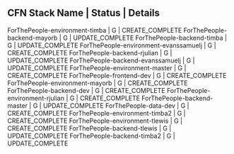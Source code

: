 CFN Stack Name | Status | Details
----------------------------------
ForThePeople-environment-timba | G | CREATE_COMPLETE
ForThePeople-backend-mayorb | G | UPDATE_COMPLETE
ForThePeople-backend-timba | G | UPDATE_COMPLETE
ForThePeople-environment-evanssamuelj | G | CREATE_COMPLETE
ForThePeople-backend-rjulian | G | UPDATE_COMPLETE
ForThePeople-backend-evanssamuelj | G | UPDATE_COMPLETE
ForThePeople-environment-master | G | CREATE_COMPLETE
ForThePeople-frontend-dev | G | CREATE_COMPLETE
ForThePeople-environment-mayorb | G | CREATE_COMPLETE
ForThePeople-backend-dev | G | CREATE_COMPLETE
ForThePeople-environment-rjulian | G | CREATE_COMPLETE
ForThePeople-backend-master | G | UPDATE_COMPLETE
ForThePeople-data-dev | G | CREATE_COMPLETE
ForThePeople-environment-timba2 | G | CREATE_COMPLETE
ForThePeople-environment-tlewis | G | CREATE_COMPLETE
ForThePeople-backend-tlewis | G | UPDATE_COMPLETE
ForThePeople-backend-timba2 | G | UPDATE_COMPLETE
